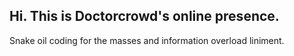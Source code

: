 ## Hi. This is Doctorcrowd's online presence.
Snake oil coding for the masses and information overload liniment.